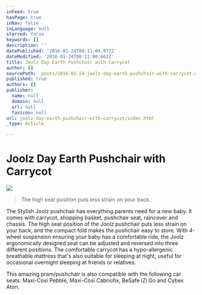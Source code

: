 ```yaml
---
inFeed: true
hasPage: true
inNav: false
inLanguage: null
starred: false
keywords: []
description: ''
datePublished: '2016-01-24T00:11:04.977Z'
dateModified: '2016-01-24T00:11:00.663Z'
title: Joolz Day Earth Pushchair with Carrycot
author: []
sourcePath: _posts/2016-01-24-joolz-day-earth-pushchair-with-carrycot.md
published: true
authors: []
publisher:
  name: null
  domain: null
  url: null
  favicon: null
url: joolz-day-earth-pushchair-with-carrycot/index.html
_type: Article

---
```

# Joolz Day Earth Pushchair with Carrycot
![](https://s3-us-west-2.amazonaws.com/the-grid-img/p/a96c191620b02b00d773505ec77f56fcb53c6980.jpg)

> The high seat position puts less strain on your back.

The Stylish Joolz pushchair has everything parents need for a new baby. It comes with carrycot, shopping basket, pushchair seat, raincover and chassis. The high seat position of the Joolz pushchair puts less strain on your back, and the compact fold makes the pushchair easy to store. With 4-wheel suspension ensuring your baby has a comfortable ride, the Joolz ergonomically designed seat can be adjusted and reversed into three different positions. The comfortable carrycot has a hypo-allergenic breathable mattress that's also suitable for sleeping at night, useful for occasional overnight sleeping at friends or relatives.

This amazing pram/pushchair is also compatible with the following car seats: Maxi-Cosi Pebble, Maxi-Cosi Cabriofix, BeSafe iZi Go and Cybex Aton.